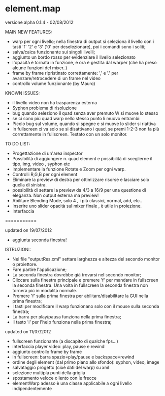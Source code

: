 element.map
===========

versione alpha 0.1.4 - 02/08/2012

MAIN NEW FEATURES:

- warp per ogni livello; nella finestra di output si seleziona il livello con i tasti '1' '2' e '3' ('0' per deselezionare), poi i comandi sono i soliti;
- salva/caica funzionante sui singoli livelli;
- aggiunto un bordo rosso per evidenziare il livello selezionato
- l'opacità è tornata in funzione, e ora è gestita dal warper (che ha preso alcune funzioni del mixer..)
- frame by frame ripristinato correttamente: ',' e '.' per avanzare/retrocedere di un frame nel video
- controllo volume funzionante (by Mauro)

KNOWN ISSUES:

- il livello video non ha trasparenza esterna
- Syphon problema di risoluzione 
- bug quando seleziono il quad senza aver premuto W si muove lo stesso
- se ci sono più quad warp nello stesso punto li muovo entrambi
- Picolo bug sul volume, quando si spegne e si muove lo slider si riattiva
- In fullscreen ci va solo se si disattivano i quad, se premi 1-2-3 non fa più correttamente in fullscreen. Testato con un solo monitor.

TO DO LIST:

- Progettazione di un'area inspector
- Possibilità di aggiungere n. quad element e possibilità di sceglierne il tipo, img, video , syphon etc
- Implementare la funzione Rotate e Zoom per ogni warp.
- Controlli R,G,B per ogni element
- Eliminare la preview di destra per ottimizzare risorse e lasciare solo quella di sinistra.
- possibilità di settare la preview da 4/3 a 16/9 per una questione di eleganza. Non output esterna ma preview!
- Abilitare Blending Mode, solo 4 , i più classici, normal, add, etc..
- Inserire uno slider opacità sul mixer finale , è utile in proiezione.
- Interfaccia

===========


updated on 19/07/2012

- aggiunta seconda finestra!

ISTRUZIONI:

- Nel file "outputRes.xml" settare larghezza e altezza del secondo monitor o proiettore. 
- Fare partire l'applicazione;
- La seconda finestra dovrebbe già trovarsi nel secondo monitor;
- Cliccare sulla finestra principale e premere 'f' per mandare in fullscreen la seconda finestra. Una volta in fullscreen la seconda finestra non tornerà più in modalità normale.
- Premere 'f' sulla prima finestra per abilitare/disabilitare la GUI nella prima finestra;
- I tasti per modificare il warp funzionano solo con il mouse sulla seconda finestra;
- La barra per play/pausa funziona nella prima finestra;
- Il tasto 'i' per l'help funziona nella prima finestra;

updated on 11/07/2012

- fullscreen funzionante (a discapito di qualche fps...)
- interfaccia player video: play, pause e rewind
- aggiunto controllo frame by frame 
- in fullscreen: barra spazio=play/pause e backspace=rewind
- ordine degli element (dal primo piano allo sfondo): syphon, video, image
- salvataggio progetto (cioè dati del warp) su xml
- selezione multipla punti della griglia
- spostamento veloce o lento con le frecce
- elementWarp adesso è una classe applicabile a ogni livello indipendentemente
 
